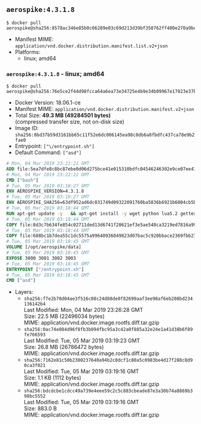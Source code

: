 ## `aerospike:4.3.1.8`

```console
$ docker pull aerospike@sha256:8578ac346e85b0c06289e03c69d213d39bf358762ff400e270a9be74d73ad18b
```

-	Manifest MIME: `application/vnd.docker.distribution.manifest.list.v2+json`
-	Platforms:
	-	linux; amd64

### `aerospike:4.3.1.8` - linux; amd64

```console
$ docker pull aerospike@sha256:76e5ce2f44d98fcca64a6ea73e34725e4b9e34b09967e17823e37be6a23a0fa5
```

-	Docker Version: 18.06.1-ce
-	Manifest MIME: `application/vnd.docker.distribution.manifest.v2+json`
-	Total Size: **49.3 MB (49284501 bytes)**  
	(compressed transfer size, not on-disk size)
-	Image ID: `sha256:8bd37b59d3161bb65c11f52e6dc006145ea98c8db6a8fbdfc437ca78e9b2fae0`
-	Entrypoint: `["\/entrypoint.sh"]`
-	Default Command: `["asd"]`

```dockerfile
# Mon, 04 Mar 2019 23:22:21 GMT
ADD file:5ea7dfe8c8bc87ebe0d06d275bce41e015310bdfc04546246302e9ce07ee416c in / 
# Mon, 04 Mar 2019 23:22:22 GMT
CMD ["bash"]
# Tue, 05 Mar 2019 03:18:27 GMT
ENV AEROSPIKE_VERSION=4.3.1.8
# Tue, 05 Mar 2019 03:18:27 GMT
ENV AEROSPIKE_SHA256=63df952ad6dc031749d09322091760ba5836b6921b6004cb5b7d14c292591380
# Tue, 05 Mar 2019 03:18:44 GMT
RUN apt-get update -y   && apt-get install -y wget python lua5.2 gettext-base   && wget "https://www.aerospike.com/artifacts/aerospike-server-community/${AEROSPIKE_VERSION}/aerospike-server-community-${AEROSPIKE_VERSION}-debian9.tgz" -O aerospike-server.tgz   && echo "$AEROSPIKE_SHA256 *aerospike-server.tgz" | sha256sum -c -   && mkdir aerospike   && tar xzf aerospike-server.tgz --strip-components=1 -C aerospike   && dpkg -i aerospike/aerospike-server-*.deb   && dpkg -i aerospike/aerospike-tools-*.deb   && mkdir -p /var/log/aerospike/   && mkdir -p /var/run/aerospike/   && rm -rf aerospike-server.tgz aerospike /var/lib/apt/lists/*   && rm -rf /opt/aerospike/lib/java   && dpkg -r wget ca-certificates openssl xz-utils  && dpkg --purge wget ca-certificates openssl xz-utils  && apt-get purge -y   && apt autoremove -y
# Tue, 05 Mar 2019 03:18:44 GMT
COPY file:8d3c7b634fe854c02711ded13d6741f28621ef3e5ae540ca3219ed7816a992ab in /etc/aerospike/aerospike.template.conf 
# Tue, 05 Mar 2019 03:18:44 GMT
COPY file:688bc1b7dea55c1dc5575a99640936049823d07bac5c920bbace2369fbb27428 in /entrypoint.sh 
# Tue, 05 Mar 2019 03:18:45 GMT
VOLUME [/opt/aerospike/data]
# Tue, 05 Mar 2019 03:18:45 GMT
EXPOSE 3000 3001 3002 3003
# Tue, 05 Mar 2019 03:18:45 GMT
ENTRYPOINT ["/entrypoint.sh"]
# Tue, 05 Mar 2019 03:18:45 GMT
CMD ["asd"]
```

-	Layers:
	-	`sha256:f7e2b70d04ae3f516c08c24d88de0f82699aaf3ee98af6eb208bd234136142b4`  
		Last Modified: Mon, 04 Mar 2019 23:26:28 GMT  
		Size: 22.5 MB (22496034 bytes)  
		MIME: application/vnd.docker.image.rootfs.diff.tar.gzip
	-	`sha256:0ac74e084d96f8fb3b094fbc95a3c42a0f885a32e24e1a41d38b6f89fe766593`  
		Last Modified: Tue, 05 Mar 2019 03:19:23 GMT  
		Size: 26.8 MB (26786472 bytes)  
		MIME: application/vnd.docker.image.rootfs.diff.tar.gzip
	-	`sha256:7162e81c50b2380237640a94b2c0dcf1c80a5c0983be4d17f288c8d90ca3f021`  
		Last Modified: Tue, 05 Mar 2019 03:19:16 GMT  
		Size: 1.1 KB (1112 bytes)  
		MIME: application/vnd.docker.image.rootfs.diff.tar.gzip
	-	`sha256:bdcdcbe1cdcc49a739e4eee59c2c5c883cbeade87e3a30b74a8869b398bc5552`  
		Last Modified: Tue, 05 Mar 2019 03:19:16 GMT  
		Size: 883.0 B  
		MIME: application/vnd.docker.image.rootfs.diff.tar.gzip
